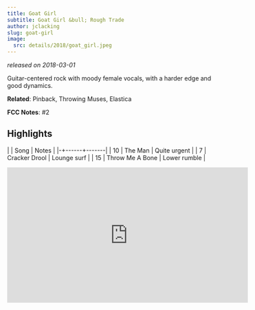 ```yaml
---
title: Goat Girl
subtitle: Goat Girl &bull; Rough Trade
author: jclacking
slug: goat-girl
image:
  src: details/2018/goat_girl.jpeg
---
```

_released on 2018-03-01_

Guitar-centered rock with moody female vocals, with a harder edge and good dynamics.

**Related**: Pinback, Throwing Muses, Elastica

<!--more-->

**FCC Notes**: #2

## Highlights

| | Song | Notes |
|-+------+-------|
| 10 | The Man | Quite urgent |
| 7 | Cracker Drool | Lounge surf |
| 15 | Throw Me A Bone | Lower rumble |

<div class="tlo-detail-video"><iframe width="560" height="315" src="https://www.youtube.com/embed/FSpzsO1RDTM" frameborder="0" allow="autoplay; encrypted-media" allowfullscreen></iframe></div>
